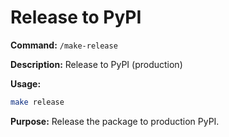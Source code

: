 # Release to PyPI

**Command:** `/make-release`

**Description:** Release to PyPI (production)

**Usage:**
```bash
make release
```

**Purpose:** Release the package to production PyPI.